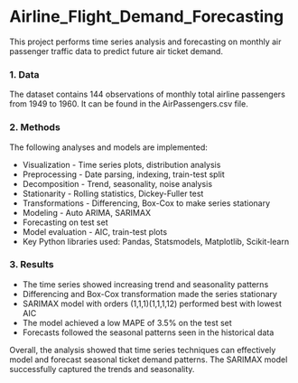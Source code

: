 # Airline_Flight_Demand_Forecasting

This project performs time series analysis and forecasting on monthly air passenger traffic data to predict future air ticket demand.

### 1. Data
The dataset contains 144 observations of monthly total airline passengers from 1949 to 1960. It can be found in the AirPassengers.csv file.

### 2. Methods
The following analyses and models are implemented:

* Visualization - Time series plots, distribution analysis
* Preprocessing - Date parsing, indexing, train-test split
* Decomposition - Trend, seasonality, noise analysis
* Stationarity - Rolling statistics, Dickey-Fuller test
* Transformations - Differencing, Box-Cox to make series stationary
* Modeling - Auto ARIMA, SARIMAX
* Forecasting on test set
* Model evaluation - AIC, train-test plots
* Key Python libraries used: Pandas, Statsmodels, Matplotlib, Scikit-learn

### 3. Results

* The time series showed increasing trend and seasonality patterns
* Differencing and Box-Cox transformation made the series stationary
* SARIMAX model with orders (1,1,1)(1,1,1,12) performed best with lowest AIC
* The model achieved a low MAPE of 3.5% on the test set
* Forecasts followed the seasonal patterns seen in the historical data

Overall, the analysis showed that time series techniques can effectively model and forecast seasonal ticket demand patterns. The SARIMAX model successfully captured the trends and seasonality.
